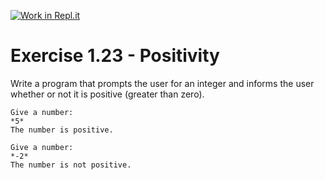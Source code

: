 [![Work in Repl.it](https://classroom.github.com/assets/work-in-replit-14baed9a392b3a25080506f3b7b6d57f295ec2978f6f33ec97e36a161684cbe9.svg)](https://classroom.github.com/online_ide?assignment_repo_id=5654494&assignment_repo_type=AssignmentRepo)
# Exercise 1.23 - Positivity

Write a program that prompts the user for an integer and informs the user whether or not it is positive (greater than zero).

```plaintext
Give a number:
*5*
The number is positive.
```

```plaintext
Give a number:
*-2*
The number is not positive.
```
